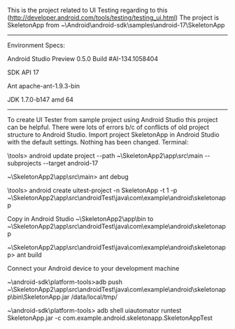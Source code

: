 This is the project related to UI Testing regarding to this (http://developer.android.com/tools/testing/testing_ui.html)
The project is SkeletonApp from ~\Android\android-sdk\samples\android-17\SkeletonApp

-----

Environment Specs:

Android Studio Preview 0.5.0 Build #AI-134.1058404

SDK API 17

Ant apache-ant-1.9.3-bin

JDK 1.7.0-b147 amd 64

------
To create UI Tester from sample project using Android Studio this project can be helpful. 
There were lots of errors b/c of conflicts of old project structure to Android Studio. 
Import project SkeletonApp in Android Studio with the default settings. Nothing has been changed.
Terminal:

\tools>	android update project --path ~\SkeletonApp2\app\src\main --subprojects --target android-17

~\SkeletonApp2\app\src\main>	ant debug

\tools>	android create uitest-project -n SkeletonApp -t 1 -p ~\SkeletonApp2\app\src\androidTest\java\com\example\android\skeletonapp

Copy in Android Studio ~\SkeletonApp2\app\bin to ~\SkeletonApp2\app\src\androidTest\java\com\example\android\skeletonapp

~\SkeletonApp2\app\src\androidTest\java\com\example\android\skeletonapp>	ant build

Connect your Android device to your development machine

~\android-sdk\platform-tools>adb push ~\SkeletonApp2\app\src\androidTest\java\com\example\android\skeletonapp\bin\SkeletonApp.jar /data/local/tmp/

~\android-sdk\platform-tools> adb shell uiautomator runtest SkeletonApp.jar -c com.example.android.skeletonapp.SkeletonAppTest
